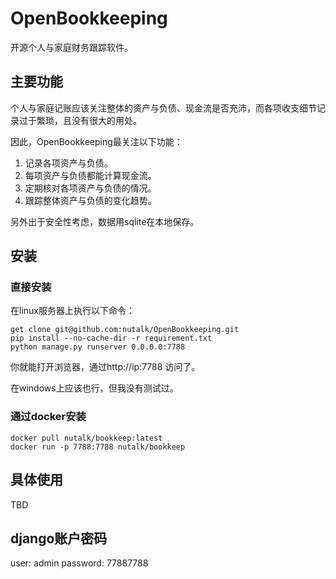 # OpenBookkeeping
开源个人与家庭财务跟踪软件。

## 主要功能
个人与家庭记账应该关注整体的资产与负债、现金流是否充沛，而各项收支细节记录过于繁琐，且没有很大的用处。

因此，OpenBookkeeping最关注以下功能：
1. 记录各项资产与负债。
2. 每项资产与负债都能计算现金流。
3. 定期核对各项资产与负债的情况。
4. 跟踪整体资产与负债的变化趋势。

另外出于安全性考虑，数据用sqlite在本地保存。

## 安装
### 直接安装
在linux服务器上执行以下命令：

```
get clone git@github.com:nutalk/OpenBookkeeping.git
pip install --no-cache-dir -r requirement.txt
python manage.py runserver 0.0.0.0:7788
```
你就能打开浏览器，通过http://ip:7788 访问了。

在windows上应该也行，但我没有测试过。

### 通过docker安装
```
docker pull nutalk/bookkeep:latest
docker run -p 7788:7788 nutalk/bookkeep
```
## 具体使用
TBD


## django账户密码
user: admin
password: 77887788